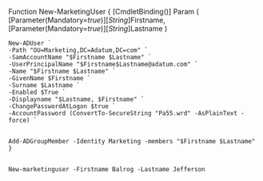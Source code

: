 Function New-MarketingUser {
    [CmdletBinding()]
    Param (
    [Parameter(Mandatory=$true)][String]$Firstname,
    [Parameter(Mandatory=$true)][String]$Lastname
    )
    
    New-ADUser `
    -Path "OU=Marketing,DC=Adatum,DC=com" `
    -SamAccountName "$Firstname $Lastname" `
    -UserPrincipalName "$Firstname$Lastname@adatum.com" `
    -Name "$Firstname $Lastname" `
    -GivenName $Firstname `
    -Surname $Lastname `
    -Enabled $True `
    -Displayname "$Lastname, $Firstname" `
    -ChangePasswordAtLogon $true `
    -AccountPassword (ConvertTo-SecureString "Pa55.wrd" -AsPlainText -force) `
    
    
    Add-ADGroupMember -Identity Marketing -members "$Firstname $Lastname"
    }
    
    
    New-marketinguser -Firstname Balrog -Lastname Jefferson
